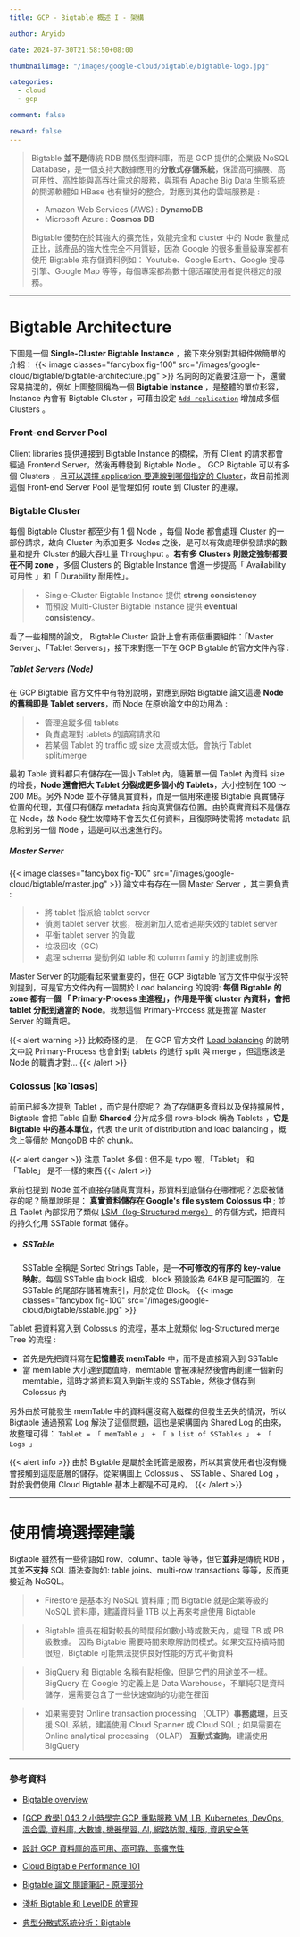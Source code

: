 ```yaml
---
title: GCP - Bigtable 概述 I - 架構

author: Aryido

date: 2024-07-30T21:58:50+08:00

thumbnailImage: "/images/google-cloud/bigtable/bigtable-logo.jpg"

categories:
  - cloud
  - gcp

comment: false

reward: false
---
```


<!--BODY-->

> Bigtable **並不是**傳統 RDB 關係型資料庫，而是 GCP 提供的企業級 NoSQL Database，是一個支持大數據應用的**分散式存儲系統**，保證高可擴展、高可用性、高性能與高吞吐需求的服務，與現有 Apache Big Data 生態系統的開源軟體如 HBase 也有蠻好的整合。對應到其他的雲端服務是 :
>
> - Amazon Web Services (AWS) : **DynamoDB**
> - Microsoft Azure : **Cosmos DB**
>
> Bigtable 優勢在於其強大的擴充性，效能完全和 cluster 中的 Node 數量成正比，該產品的強大性完全不用質疑，因為 Google 的很多重量級專案都有使用 Bigtable 來存儲資料例如： Youtube、Google Earth、Google 搜尋引擎、Google Map 等等，每個專案都為數十億活躍使用者提供穩定的服務。

<!--more-->

---

# Bigtable Architecture

下圖是一個 **Single-Cluster Bigtable Instance** ，接下來分別對其組件做簡單的介紹：
{{< image classes="fancybox fig-100" src="/images/google-cloud/bigtable/bigtable-architecture.jpg" >}}
名詞的的定義要注意一下，還蠻容易搞混的，例如上圖整個稱為一個 **Bigtable Instance** ，是整體的單位形容，Instance 內會有 Bigtable Cluster ，可藉由設定 [`Add replication`](https://cloud.google.com/bigtable/docs/replication-settings#batch-vs-serve-details) 增加成多個 Clusters 。

### Front-end Server Pool

Client libraries 提供連接到 Bigtable Instance 的橋樑，所有 Client 的請求都會經過 Frontend Server，然後再轉發到 Bigtable Node 。 GCP Bigtable 可以有多個 Clusters ，且[可以選擇 application 要連線到哪個指定的 Cluster](https://cloud.google.com/bigtable/docs/replication-overview#batch-vs-serve)，故目前推測這個 Front-end Server Pool 是管理如何 route 到 Cluster 的連線。

### Bigtable Cluster

每個 Bigtable Cluster 都至少有 1 個 Node ，每個 Node 都會處理 Cluster 的一部份請求，故向 Cluster 內添加更多 Nodes 之後，是可以有效處理併發請求的數量和提升 Cluster 的最大吞吐量 Throughput 。**若有多 Clusters 則設定強制都要在不同 zone** ，多個 Clusters 的 Bigtable Instance 會進一步提高「 Availability 可用性 」和「 Durability 耐用性」。

> - Single-Cluster Bigtable Instance 提供 **strong consistency**
> - 而預設 Multi-Cluster Bigtable Instance 提供 **eventual consistency**。

看了一些相關的論文， Bigtable Cluster 設計上會有兩個重要組件：「Master Server」、「Tablet Servers」，接下來對應一下在 GCP Bigtable 的官方文件內容 :

##### Tablet Servers (Node)

在 GCP Bigtable 官方文件中有特別說明，對應到原始 Bigtable 論文這邊 **Node 的舊稱即是 Tablet servers**，而 Node 在原始論文中的功用為 :

> - 管理追蹤多個 tablets
> - 負責處理對 tablets 的讀寫請求和
> - 若某個 Tablet 的 traffic 或 size 太高或太低，會執行 Tablet split/merge

最初 Table 資料都只有儲存在一個小 Tablet 內，隨著單一個 Tablet 內資料 size 的增長，**Node 還會把大 Tablet 分裂成更多個小的 Tablets**，大小控制在 100 ～ 200 MB。另外 Node 並不存儲真實資料，而是一個用來連接 Bigtable 真實儲存位置的代理，其僅只有儲存 metadata 指向真實儲存位置。由於真實資料不是儲存在 Node，故 Node 發生故障時不會丟失任何資料，且復原時使需將 metadata 訊息給到另一個 Node ，這是可以迅速進行的。

##### Master Server

{{< image classes="fancybox fig-100" src="/images/google-cloud/bigtable/master.jpg" >}}
論文中有存在一個 Master Server ，其主要負責 :

> - 將 tablet 指派給 tablet server
> - 偵測 tablet server 狀態，檢測新加入或者過期失效的 tablet server
> - 平衡 tablet server 的負載
> - 垃圾回收（GC）
> - 處理 schema 變動例如 table 和 column family 的創建或刪除

Master Server 的功能看起來蠻重要的，但在 GCP Bigtable 官方文件中似乎沒特別提到，可是官方文件內有一個關於 Load balancing 的說明: **每個 Bigtable 的 zone 都有一個 「 Primary-Process 主進程」，作用是平衡 cluster 內資料，會把 tablet 分配到適當的 Node**。我想這個 Primary-Process 就是擔當 Master Server 的職責吧。

{{< alert warning >}}
比較奇怪的是， 在 GCP 官方文件 [Load balancing](https://cloud.google.com/bigtable/docs/overview#load-balancing) 的說明文中說 Primary-Process 也會針對 tablets 的進行 split 與 merge ，但這應該是 Node 的職責才對...
{{< /alert >}}

### Colossus [kəˋlɑsəs]

前面已經多次提到 Tablet ，而它是什麼呢？ 為了存儲更多資料以及保持擴展性， Bigtable 會把 Table 自動 **Sharded** 分片成多個 rows-block 稱為 Tablets ，**它是 Bigtable 中的基本單位**，代表 the unit of distribution and load balancing ，概念上等價於 MongoDB 中的 chunk。

{{< alert danger >}}
注意 Tablet 多個 t 但不是 typo 喔，「Tablet」 和 「Table」 是不一樣的東西
{{< /alert >}}

承前也提到 Node 並不直接存儲真實資料，那資料到底儲存在哪裡呢？怎麼被儲存的呢？簡單說明是： **真實資料儲存在 Google's file system Colossus 中** ; 並且 Tablet 內部採用了類似 [LSM（log-Structured merge）](https://en.wikipedia.org/wiki/Log-structured_merge-tree) 的存儲方式，把資料的持久化用 SSTable format 儲存。

- ##### SSTable
  SSTable 全稱是 Sorted Strings Table，是一**不可修改的有序的 key-value 映射**。每個 SSTable 由 block 組成，block 預設設為 64KB 是可配置的，在 SSTable 的尾部存儲著塊索引，用於定位 Block。
  {{< image classes="fancybox fig-100" src="/images/google-cloud/bigtable/sstable.jpg" >}}

Tablet 把資料寫入到 Colossus 的流程，基本上就類似 log-Structured merge Tree 的流程 :

- 首先是先把資料寫在**記憶體表 memTable** 中，而不是直接寫入到 SSTable
- 當 memTable 大小達到閾值時，memtable 會被凍結然後會再創建一個新的 memtable，這時才將資料寫入到新生成的 SSTable，然後才儲存到 Colossus 內

另外由於可能發生 memTable 中的資料還沒寫入磁碟的但發生丟失的情況，所以 Bigtable 通過預寫 Log 解決了這個問題，這也是架構圖內 Shared Log 的由來，故整理可得： `Tablet = 「 memTable 」 + 「 a list of SSTables 」 + 「 Logs 」`

{{< alert info >}}
由於 Bigtable 是屬於全託管是服務，所以其實使用者也沒有機會接觸到這麼底層的儲存。從架構圖上 Colossus 、 SSTable 、Shared Log ，對於我們使用 Cloud Bigtable 基本上都是不可見的。
{{< /alert >}}

---

# 使用情境選擇建議

Bigtable 雖然有一些術語如 row、column、table 等等，但它**並非**是傳統 RDB ，其並**不支持** SQL 語法查詢如: table joins、multi-row transactions 等等，反而更接近為 NoSQL。

> - Firestore 是基本的 NoSQL 資料庫 ; 而 Bigtable 就是企業等級的 NoSQL 資料庫，建議資料量 1TB 以上再來考慮使用 Bigtable

> - Bigtable 擅長在相對較長的時間段如數小時或數天內，處理 TB 或 PB 級數據。 因為 Bigtable 需要時間來瞭解訪問模式。如果交互持續時間很短，Bigtable 可能無法提供良好性能的方式平衡資料

> - BigQuery 和 Bigtable 名稱有點相像，但是它們的用途並不一樣。BigQuery 在 Google 的定義上是 Data Warehouse，不單純只是資料儲存，還需要包含了一些快速查詢的功能在裡面

> - 如果需要對 Online transaction processing （OLTP）**事務處理**，且支援 SQL 系統，建議使用 Cloud Spanner 或 Cloud SQL ; 如果需要在 Online analytical processing （OLAP） **互動式查詢**，建議使用 BigQuery

---

### 參考資料

- [Bigtable overview](https://cloud.google.com/bigtable/docs/overview)

- [[GCP 教學] 043 2 小時學完 GCP 重點服務 VM, LB, Kubernetes, DevOps, 混合雲, 資料庫, 大數據, 機器學習, AI, 網路防禦, 權限, 資訊安全等](https://www.youtube.com/watch?v=hQE14DX4LHQ&t=134s)

- [設計 GCP 資料庫的高可用、高可靠、高擴充性](https://jason-kao-blog.medium.com/%E8%A8%AD%E8%A8%88google-cloud%E8%B3%87%E6%96%99%E5%BA%AB%E7%9A%84reliability-scalability-availability-21c74eae6ae2)

- [Cloud Bigtable Performance 101](https://medium.com/@duhroach/cloud-bigtable-performance-101-8bf884bc1d1c)

- [Bigtable 論文 閱讀筆記 - 原理部分](https://github.com/Lhfcws/bigtable_notes/blob/master/Bigtable.md)

- [淺析 Bigtable 和 LevelDB 的實現](https://draveness.me/bigtable-leveldb/)

- [典型分散式系統分析：Bigtable ](https://www.cnblogs.com/xybaby/p/9096748.html)
